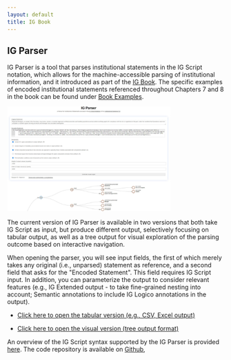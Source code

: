 ```yaml
---
layout: default
title: IG Book
---
```


## IG Parser

IG Parser is a tool that parses institutional statements in the IG Script notation, which allows for the machine-accessible parsing of institutional information, and it introduced as part of the [IG Book](book-content.md). The specific examples of encoded institutional statements referenced throughout Chapters 7 and 8 in the book can be found under [Book Examples](book-examples.md).

<a href="http://128.39.143.144:4040/visual/">
<img src="/figures/IG-Parser-UI-Visual.jpg" width="75%">
</a>

The current version of IG Parser is available in two versions that both take IG Script as input, but produce different output, selectively focusing on tabular output, as well as a tree output for visual exploration of the parsing outcome based on interactive navigation.

When opening the parser, you will see input fields, the first of which merely takes any original (i.e., unparsed) statement as reference, and a second field that asks for the "Encoded Statement". This field requires IG Script input. In addition, you can parameterize the output to consider relevant features (e.g., IG Extended output - to take fine-grained nesting into account; Semantic annotations to include IG Logico annotations in the output).


* [Click here to open the tabular version (e.g., CSV, Excel output)](http://128.39.143.144:4040/)

* [Click here to open the visual version (tree output format)](http://128.39.143.144:4040/visual/)

An overview of the IG Script syntax supported by the IG Parser is provided [here](https://github.com/chrfrantz/IG-Parser/blob/main/README.md). The code repository is available on [Github](https://github.com/chrfrantz/IG-Parser),
